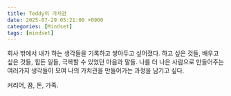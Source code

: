 ```yaml
---
title: Teddy의 가치관
date: 2025-07-29 05:21:00 +0900 
categories: [Mindset]
tags: [mindset]
---
```


회사 밖에서 내가 하는 생각들을 기록하고 쌓아두고 싶어졌다.
하고 싶은 것들, 배우고 싶은 것들, 힘든 일들, 극복할 수 있었던 마음과 말들.
나를 더 나은 사람으로 만들어주는 여러가지 생각들이 모여 나의 가치관을 만들어가는 과정을 남기고 싶다.

커리어, 꿈, 돈, 가족.
